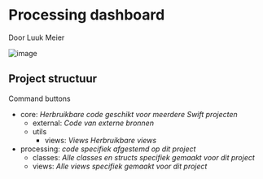 
# Processing dashboard
Door Luuk Meier

![image](https://user-images.githubusercontent.com/79259813/146765518-7794fc52-0bd5-409a-aed6-33395daa68c2.png)

## Project structuur


Command buttons
- core: *Herbruikbare code geschikt voor meerdere Swift projecten*
  - external: *Code van externe bronnen*
  - utils
    - views: *Views Herbruikbare views*
- processing: *code specifiek afgestemd op dit project*
  - classes: *Alle classes en structs specifiek gemaakt voor dit project*
  - views: *Alle views specifiek gemaakt voor dit project*

